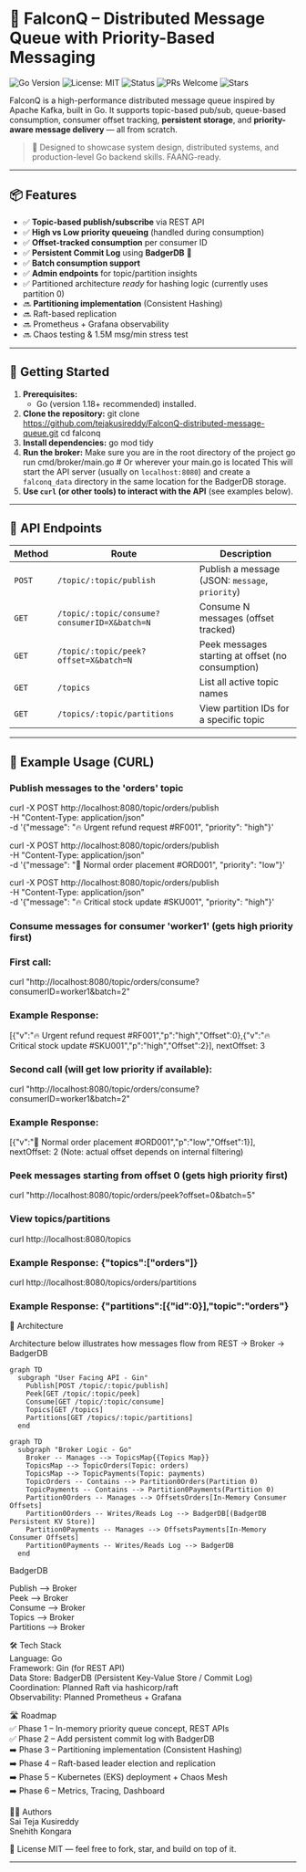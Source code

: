 # 🦅 FalconQ – Distributed Message Queue with Priority-Based Messaging

![Go Version](https://img.shields.io/badge/Go-1.18+-brightgreen?logo=go)
![License: MIT](https://img.shields.io/badge/License-MIT-yellow.svg)
![Status](https://img.shields.io/badge/Project-Active-brightgreen)
![PRs Welcome](https://img.shields.io/badge/PRs-welcome-blue.svg)
![Stars](https://img.shields.io/github/stars/tejakusireddy/FalconQ-distributed-message-queue?style=social)


FalconQ is a high-performance distributed message queue inspired by Apache Kafka, built in Go. It supports topic-based pub/sub, queue-based consumption, consumer offset tracking, **persistent storage**, and **priority-aware message delivery** — all from scratch.

> 🚀 Designed to showcase system design, distributed systems, and production-level Go backend skills. FAANG-ready.

---

## 📦 Features

- ✅ **Topic-based publish/subscribe** via REST API
- ✅ **High vs Low priority queueing** (handled during consumption)
- ✅ **Offset-tracked consumption** per consumer ID
- ✅ **Persistent Commit Log** using **BadgerDB** 💾
- ✅ **Batch consumption support**
- ✅ **Admin endpoints** for topic/partition insights
- ✅ Partitioned architecture *ready* for hashing logic (currently uses partition 0)
- 🔜 **Partitioning implementation** (Consistent Hashing)
- 🔜 Raft-based replication
- 🔜 Prometheus + Grafana observability
- 🔜 Chaos testing & 1.5M msg/min stress test

---

## 🚀 Getting Started

1.  **Prerequisites:**
    *   Go (version 1.18+ recommended) installed.
2.  **Clone the repository:**
    git clone https://github.com/tejakusireddy/FalconQ-distributed-message-queue.git
    cd falconq
3.  **Install dependencies:**
    go mod tidy
4.  **Run the broker:**
    Make sure you are in the root directory of the project
    go run cmd/broker/main.go # Or wherever your main.go is located
    This will start the API server (usually on `localhost:8080`) and create a `falconq_data` directory in the same location for the BadgerDB storage.
5.  **Use `curl` (or other tools) to interact with the API** (see examples below).

---

## 🚦 API Endpoints

| Method | Route                                       | Description                                     |
|--------|---------------------------------------------|-------------------------------------------------|
| `POST` | `/topic/:topic/publish`                     | Publish a message (JSON: `message`, `priority`) |
| `GET`  | `/topic/:topic/consume?consumerID=X&batch=N`| Consume N messages (offset tracked)             |
| `GET`  | `/topic/:topic/peek?offset=X&batch=N`       | Peek messages starting at offset (no consumption) |
| `GET`  | `/topics`                                   | List all active topic names                     |
| `GET`  | `/topics/:topic/partitions`                 | View partition IDs for a specific topic         |
---

## 🧪 Example Usage (CURL)

### Publish messages to the 'orders' topic
curl -X POST http://localhost:8080/topic/orders/publish \
  -H "Content-Type: application/json" \
  -d '{"message": "🔥 Urgent refund request #RF001", "priority": "high"}'

curl -X POST http://localhost:8080/topic/orders/publish \
  -H "Content-Type: application/json" \
  -d '{"message": "🧊 Normal order placement #ORD001", "priority": "low"}'

curl -X POST http://localhost:8080/topic/orders/publish \
  -H "Content-Type: application/json" \
  -d '{"message": "🔥 Critical stock update #SKU001", "priority": "high"}'

### Consume messages for consumer 'worker1' (gets high priority first)
### First call:
curl "http://localhost:8080/topic/orders/consume?consumerID=worker1&batch=2"
### Example Response: 
[{"v":"🔥 Urgent refund request #RF001","p":"high","Offset":0},{"v":"🔥 Critical stock update #SKU001","p":"high","Offset":2}], nextOffset: 3

### Second call (will get low priority if available):
curl "http://localhost:8080/topic/orders/consume?consumerID=worker1&batch=2"
### Example Response: 
[{"v":"🧊 Normal order placement #ORD001","p":"low","Offset":1}], nextOffset: 2 (Note: actual offset depends on internal filtering)


### Peek messages starting from offset 0 (gets high priority first)
curl "http://localhost:8080/topic/orders/peek?offset=0&batch=5"

### View topics/partitions
curl http://localhost:8080/topics
### Example Response: {"topics":["orders"]}

curl http://localhost:8080/topics/orders/partitions
### Example Response: {"partitions":[{"id":0}],"topic":"orders"}



🧠 Architecture 


Architecture below illustrates how messages flow from REST → Broker → BadgerDB

```mermaid
graph TD
  subgraph "User Facing API - Gin"
    Publish[POST /topic/:topic/publish]
    Peek[GET /topic/:topic/peek]
    Consume[GET /topic/:topic/consume]
    Topics[GET /topics]
    Partitions[GET /topics/:topic/partitions]
  end
```

```mermaid
graph TD
  subgraph "Broker Logic - Go"
    Broker -- Manages --> TopicsMap{{Topics Map}}
    TopicsMap --> TopicOrders(Topic: orders)
    TopicsMap --> TopicPayments(Topic: payments)
    TopicOrders -- Contains --> Partition0Orders(Partition 0)
    TopicPayments -- Contains --> Partition0Payments(Partition 0)
    Partition0Orders -- Manages --> OffsetsOrders[In-Memory Consumer Offsets]
    Partition0Orders -- Writes/Reads Log --> BadgerDB[(BadgerDB Persistent KV Store)]
    Partition0Payments -- Manages --> OffsetsPayments[In-Memory Consumer Offsets]
    Partition0Payments -- Writes/Reads Log --> BadgerDB
  end
```



   BadgerDB 

  Publish --> Broker  
  Peek --> Broker  
  Consume --> Broker  
  Topics --> Broker  
  Partitions --> Broker  


🛠️ Tech Stack  
Language: Go  
Framework: Gin (for REST API)  
Data Store: BadgerDB (Persistent Key-Value Store / Commit Log)  
Coordination: Planned Raft via hashicorp/raft  
Observability: Planned Prometheus + Grafana  


🛣️ Roadmap  
✅ Phase 1 – In-memory priority queue concept, REST APIs  
✅ Phase 2 – Add persistent commit log with BadgerDB  
➡️ Phase 3 – Partitioning implementation (Consistent Hashing)  
➡️ Phase 4 – Raft-based leader election and replication  
➡️ Phase 5 – Kubernetes (EKS) deployment + Chaos Mesh  
➡️ Phase 6 – Metrics, Tracing, Dashboard  


👨‍💻 Authors  
Sai Teja Kusireddy    
Snehith Kongara  

🏁 License
MIT — feel free to fork, star, and build on top of it.


---







